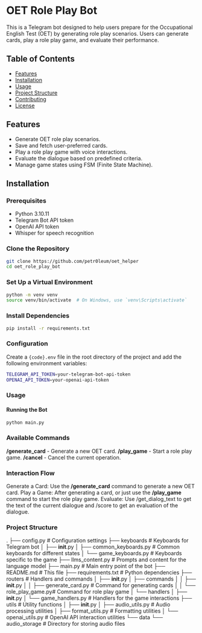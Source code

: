# OET Role Play Bot

This is a Telegram bot designed to help users prepare for the Occupational English Test (OET) by generating role play scenarios. Users can generate cards, play a role play game, and evaluate their performance.

## Table of Contents

- [Features](#features)
- [Installation](#installation)
- [Usage](#usage)
- [Project Structure](#project-structure)
- [Contributing](#contributing)
- [License](#license)

## Features

- Generate OET role play scenarios.
- Save and fetch user-preferred cards.
- Play a role play game with voice interactions.
- Evaluate the dialogue based on predefined criteria.
- Manage game states using FSM (Finite State Machine).

## Installation

### Prerequisites

- Python 3.10.11
- Telegram Bot API token
- OpenAI API token
- Whisper for speech recognition

### Clone the Repository

```bash
git clone https://github.com/petr0leum/oet_helper
cd oet_role_play_bot
```

### Set Up a Virtual Environment
```bash
python -m venv venv
source venv/bin/activate  # On Windows, use `venv\Scripts\activate`
```

### Install Dependencies
```bash
pip install -r requirements.txt
```

### Configuration
Create a ```{code}.env``` file in the root directory of the project and add the following environment variables:
```bash
TELEGRAM_API_TOKEN=your-telegram-bot-api-token
OPENAI_API_TOKEN=your-openai-api-token
```

### Usage
#### Running the Bot
```bash
python main.py
```

### Available Commands
__/generate_card__ - Generate a new OET card.
__/play_game__ - Start a role play game.
__/cancel__ - Cancel the current operation.

### Interaction Flow
Generate a Card: Use the __/generate_card__ command to generate a new OET card.
Play a Game: After generating a card, or just use the __/play_game__ command to start the role play game.
Evaluate: Use /get_dialog_text to get the text of the current dialogue and /score to get an evaluation of the dialogue. 

### Project Structure
.
├── config.py                # Configuration settings
├── keyboards                # Keyboards for Telegram bot
│   ├── __init__.py
│   ├── common_keyboards.py  # Common keyboards for different states
│   └── game_keyboards.py    # Keyboards specific to the game
├── llms_content.py          # Prompts and content for the language model
├── main.py                  # Main entry point of the bot
├── README.md                # This file
├── requirements.txt         # Python dependencies
├── routers                  # Handlers and commands
│   ├── __init__.py
│   ├── commands
│   │   ├── __init__.py
│   │   ├── generate_card.py # Command for generating cards
│   │   └── role_play_game.py# Command for role play game
│   └── handlers
│       ├── __init__.py
│       └── game_handlers.py # Handlers for the game interactions
├── utils                    # Utility functions
│   ├── __init__.py
│   ├── audio_utils.py       # Audio processing utilities
│   ├── format_utils.py      # Formatting utilities
│   └── openai_utils.py      # OpenAI API interaction utilities
└── data
    └── audio_storage        # Directory for storing audio files
